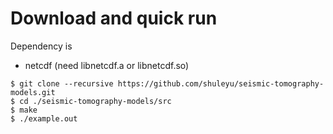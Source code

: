 # Download and quick run

Dependency is
- netcdf (need libnetcdf.a or libnetcdf.so)

```
$ git clone --recursive https://github.com/shuleyu/seismic-tomography-models.git
$ cd ./seismic-tomography-models/src
$ make
$ ./example.out
```
